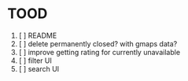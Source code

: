 # TOOD

1. [ ] README
2. [ ] delete permanently closed? with gmaps data?
3. [ ] improve getting rating for currently unavailable
4. [ ] filter UI
5. [ ] search UI
